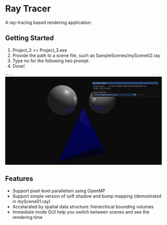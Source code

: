 # Ray Tracer
A ray-tracing based rendering application. 

## Getting Started
1. Project_3 >> Project_3.exe
2. Provide the path to a scene file, such as SampleScenes/myScene02.ray
3. Type no for the following two prompt.
4. Done!

![Screenshot of the application](https://github.com/Weisheng-Li/Ray_Tracer/blob/main/Screenshot.PNG)

## Features
- Support pixel level parallelism using OpenMP
- Support simple version of soft shadow and bump mapping (demostrated in myScene01.ray)
- Accelarated by spatial data structure: hierarchical bounding volumes
- Immediate mode GUI help you switch between scenes and see the rendering time
